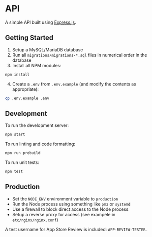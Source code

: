 # API

A simple API built using [Express.js](https://expressjs.com).

## Getting Started

1. Setup a MySQL/MariaDB database
2. Run all `migrations/migrations-*.sql` files in numerical order in the database
3. Install all NPM modules:
```bash
npm install
```
4. Create a `.env` from `.env.example` (and modify the contents as appropriate):
```bash
cp .env.example .env
```

## Development

To run the development server:
```bash
npm start
```

To run linting and code formatting:
```bash
npm run prebuild
```

To run unit tests:
```bash
npm test
```

## Production

- Set the `NODE_ENV` environment variable to `production`
- Run the Node process using something like `pm2` or `systemd`
- Use a firewall to block direct access to the Node process
- Setup a reverse proxy for access (see exampele in `etc/nginx/nginx.conf`)

A test username for App Store Review is included: `APP-REVIEW-TESTER`.
